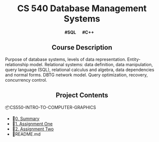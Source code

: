 <h1 align = 'center'> CS 540 Database Management Systems</h1>
<p align = "center"> <b>#SQL  &emsp; #C++  &emsp;</b></p>

<h2 align = "center">Course Description</h2>
<p>
  Purpose of database systems, levels of data representation. Entity-relationship model. Relational systems: data definition, data manipulation, query language (SQL), relational calculus and algebra, data dependencies and normal forms. DBTG network model. Query optimization, recovery, concurrency control.
</p>

<h2 align = "center">Project Contents</h2>
<div>
    <p>📦CS550-INTRO-TO-COMPUTER-GRAPHICS</p>
    <ul>
        <li>📂<a href="https://github.com/ChiayuTu2/CS540-Database-Management-Systems/tree/master/0.%20Summary">0. Summary</a></li>
        <li>📂<a href="https://github.com/ChiayuTu2/CS540-Database-Management-Systems/tree/master/1.%20Assignment%20One">1. Assignment One</a></li>
        <li>📂<a href="https://github.com/ChiayuTu2/CS540-Database-Management-Systems/tree/master/2.%20Assignment%20Two">2. Assignment Two</a></li>
        <li>📄README.md</li>
    </ul>
</div>